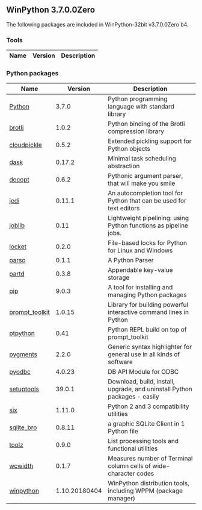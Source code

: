 ## WinPython 3.7.0.0Zero 

The following packages are included in WinPython-32bit v3.7.0.0Zero b4.

### Tools

Name | Version | Description
-----|---------|------------


### Python packages

Name | Version | Description
-----|---------|------------
[Python](http://www.python.org/) | 3.7.0 | Python programming language with standard library
[brotli](https://pypi.python.org/pypi/brotli) | 1.0.2 | Python binding of the Brotli compression library
[cloudpickle](https://pypi.python.org/pypi/cloudpickle) | 0.5.2 | Extended pickling support for Python objects
[dask](https://pypi.python.org/pypi/dask) | 0.17.2 | Minimal task scheduling abstraction
[docopt](https://pypi.python.org/pypi/docopt) | 0.6.2 | Pythonic argument parser, that will make you smile
[jedi](https://pypi.python.org/pypi/jedi) | 0.11.1 | An autocompletion tool for Python that can be used for text editors
[joblib](https://pypi.python.org/pypi/joblib) | 0.11 | Lightweight pipelining: using Python functions as pipeline jobs.
[locket](https://pypi.python.org/pypi/locket) | 0.2.0 | File-based locks for Python for Linux and Windows
[parso](https://pypi.python.org/pypi/parso) | 0.1.1 | A Python Parser
[partd](https://pypi.python.org/pypi/partd) | 0.3.8 | Appendable key-value storage
[pip](https://pypi.python.org/pypi/pip) | 9.0.3 | A tool for installing and managing Python packages
[prompt_toolkit](https://pypi.python.org/pypi/prompt_toolkit) | 1.0.15 | Library for building powerful interactive command lines in Python
[ptpython](https://pypi.python.org/pypi/ptpython) | 0.41 | Python REPL build on top of prompt_toolkit
[pygments](http://pygments.org) | 2.2.0 | Generic syntax highlighter for general use in all kinds of software
[pyodbc](https://pypi.python.org/pypi/pyodbc) | 4.0.23 | DB API Module for ODBC
[setuptools](https://pypi.python.org/pypi/setuptools) | 39.0.1 | Download, build, install, upgrade, and uninstall Python packages - easily
[six](https://pypi.python.org/pypi/six) | 1.11.0 | Python 2 and 3 compatibility utilities
[sqlite_bro](https://pypi.python.org/pypi/sqlite_bro) | 0.8.11 | a graphic SQLite Client in 1 Python file
[toolz](https://pypi.python.org/pypi/toolz) | 0.9.0 | List processing tools and functional utilities
[wcwidth](https://pypi.python.org/pypi/wcwidth) | 0.1.7 | Measures number of Terminal column cells of wide-character codes
[winpython](http://winpython.github.io/) | 1.10.20180404 | WinPython distribution tools, including WPPM (package manager)